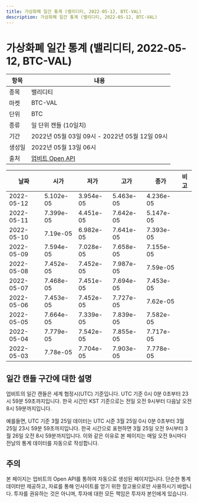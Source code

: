 ```yaml
---
title: 가상화폐 일간 통계 (밸리디티, 2022-05-12, BTC-VAL)
description: 가상화폐 일간 통계 (밸리디티, 2022-05-12, BTC-VAL)
---
```



가상화폐 일간 통계 (밸리디티, 2022-05-12, BTC-VAL)
===

|항목|내용|
|--|--|
|종목|밸리디티|
|마켓|BTC-VAL|
|단위|BTC|
|종류|일 단위 캔들 (10일치)|
|기간|2022년 05월 03일 09시 - 2022년 05월 12일 09시|
|생성일|2022년 05월 13일 06시|
|출처|[업비트 Open API](https://docs.upbit.com)|


|날짜|시가|저가|고가|종가|비고|
|--|--|--|--|--|--|
|2022-05-12|5.102e-05|3.954e-05|5.463e-05|4.236e-05|    |
|2022-05-11|7.399e-05|4.451e-05|7.642e-05|5.147e-05|    |
|2022-05-10|7.19e-05|6.982e-05|7.641e-05|7.393e-05|    |
|2022-05-09|7.594e-05|7.028e-05|7.658e-05|7.155e-05|    |
|2022-05-08|7.452e-05|7.452e-05|7.987e-05|7.59e-05|    |
|2022-05-07|7.468e-05|7.451e-05|7.694e-05|7.453e-05|    |
|2022-05-06|7.453e-05|7.452e-05|7.727e-05|7.62e-05|    |
|2022-05-05|7.664e-05|7.339e-05|7.839e-05|7.582e-05|    |
|2022-05-04|7.779e-05|7.542e-05|7.855e-05|7.717e-05|    |
|2022-05-03|7.78e-05|7.704e-05|7.903e-05|7.778e-05|    |


일간 캔들 구간에 대한 설명
---


업비트의 일간 캔들은 세계 협정시(UTC) 기준입니다. 
UTC 기준 0시 0분 0초부터 23시 59분 59초까지입니다. 
한국 시간인 KST 기준으로는 전일 오전 9시부터 다음날 오전 8시 59분까지입니다. 


예를들면, UTC 기준 3월 25일 데이터는 UTC 시준 3월 25일 0시 0분 0초부터 3월 25일 23시 59분 59초까지입니다. 
한국 시간으로 표현하면 3월 25일 오전 9시부터 3월 26일 오전 8시 59분까지입니다. 
이와 같은 이유로 본 페이지는 매일 오전 9시마다 전날의 통계 데이터를 자동으로 작성합니다. 


주의
---


본 페이지는 업비트의 Open API를 통하여 자동으로 생성된 페이지입니다. 
단순한 통계 데이터만 제공하고, 자료를 통해 인사이트를 얻기 위한 참고용으로만 사용하시기 바랍니다. 
투자를 권유하는 것은 아니며, 투자에 대한 모든 책임은 투자자 본인에게 있습니다. 
